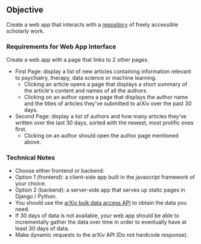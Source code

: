 ## Objective
Create a web app that interacts with a [repository](https://arxiv.org) of freely accessible scholarly work.

### Requirements for Web App Interface
Create a web app with a page that links to 2 other pages.
* First Page: display a list of new articles containing information relevant to psychiatry, therapy, data science or machine learning.
  * Clicking an article opens a page that displays a short summary of the article's content and names of all the authors.
  * Clicking on an author opens a page that displays the author name and the titles of articles they've submitted to arXiv over the past 30 days.
* Second Page: display a list of authors and how many articles they’ve written over the last 30 days, sorted with the newest, most prolific ones first.
  * Clicking on an author should open the author page mentioned above.

### Technical Notes
* Choose either frontend or backend:
 * Option 1 (frontend): a client-side app built in the javascript framework of your choice.
 * Option 2 (backend): a server-side app that serves up static pages in Django / Python.
* You should use the [arXiv bulk data access API](https://arxiv.org/help/bulk_data) to obtain the data you need.
* If 30 days of data is not available, your web app should be able to incrementally gather the data over time in order to eventually have at least 30 days of data.
*  Make dynamic requests to the arXiv API (Do not hardcode response).
